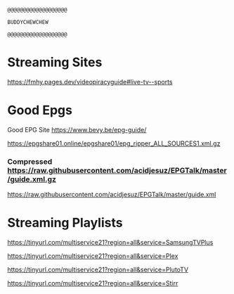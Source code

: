                                                                  @@@@@@@@@@@@@@@@@@@
                                                                    BUDDYCHEWCHEW
                                                                 @@@@@@@@@@@@@@@@@@@
# Streaming Sites
https://fmhy.pages.dev/videopiracyguide#live-tv--sports

# Good Epgs
Good EPG Site https://www.bevy.be/epg-guide/

https://epgshare01.online/epgshare01/epg_ripper_ALL_SOURCES1.xml.gz

### Compressed https://raw.githubusercontent.com/acidjesuz/EPGTalk/master/guide.xml.gz

https://raw.githubusercontent.com/acidjesuz/EPGTalk/master/guide.xml


# Streaming Playlists
https://tinyurl.com/multiservice21?region=all&service=SamsungTVPlus

https://tinyurl.com/multiservice21?region=all&service=Plex

https://tinyurl.com/multiservice21?region=all&service=PlutoTV

https://tinyurl.com/multiservice21?region=all&service=Stirr
